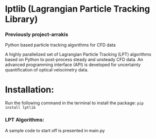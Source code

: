 # lptlib (Lagrangian Particle Tracking Library)
### Previously project-arrakis

Python based particle tracking algorithms for CFD data

A highly parallelized set of Lagrangian Particle Tracking (LPT) algorithms based on Python to post-process steady and unsteady CFD data. An advanced programming interface (API) is developed for uncertainty quantification of optical velocimetry data.

# Installation:
Run the following command in the terminal to install the package:
```pip install lptlib```

### LPT Algorithms:

A sample code to start off is presented in main.py